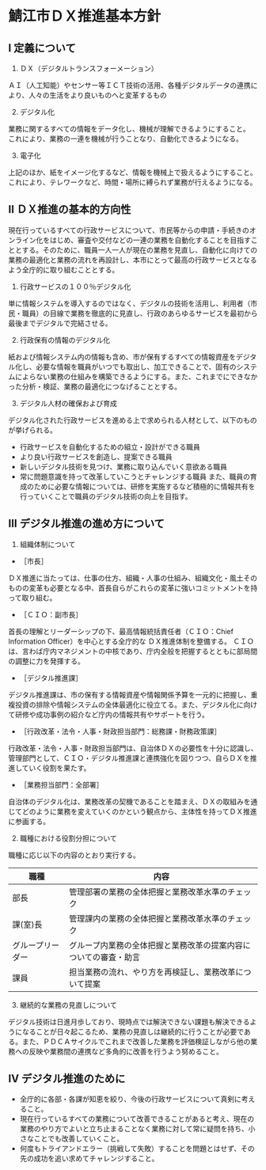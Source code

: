 # 鯖江市ＤＸ推進基本方針

## Ⅰ 定義について

1. ＤＸ（デジタルトランスフォーメーション）

ＡＩ（人工知能）やセンサー等ＩＣＴ技術の活用、各種デジタルデータの連携により、人々の生活をより良いものへと変革するもの

2. デジタル化

業務に関するすべての情報をデータ化し、機械が理解できるようにすること。
これにより、業務の一連を機械が行うことなり、自動化できるようになる。

3. 電子化

上記のほか、紙をイメージ化するなど、情報を機械上で扱えるようにすること。これにより、テレワークなど、時間・場所に縛られず業務が行えるようになる。

## Ⅱ ＤＸ推進の基本的方向性

現在行っているすべての行政サービスについて、市民等からの申請・手続きのオンライン化をはじめ、審査や交付などの一連の業務を自動化することを目指すこととする。そのために、職員一人一人が現在の業務を見直し、自動化に向けての業務の最適化と業務の流れを再設計し、本市にとって最高の行政サービスとなるよう全庁的に取り組むこととする。

1. 行政サービスの１００％デジタル化

単に情報システムを導入するのではなく、デジタルの技術を活用し、利用者（市民・職員）の目線で業務を徹底的に見直し、行政のあらゆるサービスを最初から最後までデジタルで完結させる。

2. 行政保有の情報のデジタル化

紙および情報システム内の情報も含め、市が保有するすべての情報資産をデジタル化し、必要な情報を職員がいつでも取出し、加工できることで、固有のシステムによらない業務の仕組みを構築できるようにする。また、これまでにできなかった分析・検証、業務の最適化につなげることとする。

3. デジタル人材の確保および育成

デジタル化された行政サービスを進める上で求められる人材として、以下のものが挙げられる。
- 行政サービスを自動化するための組立・設計ができる職員
- より良い行政サービスを創造し、提案できる職員
- 新しいデジタル技術を見つけ、業務に取り込んでいく意欲ある職員
- 常に問題意識を持って改革していこうとチャレンジする職員
また、職員の育成のために必要な情報については、研修を実施するなど積極的に情報共有を行っていくことで職員のデジタル技術の向上を目指す。

## Ⅲ デジタル推進の進め方について

1. 組織体制について

- ［市長］

ＤＸ推進に当たっては、仕事の仕方、組織・人事の仕組み、組織文化・風土そのものの変革も必要となる中、首長自らがこれらの変革に強いコミットメントを持って取り組む。

- ［ＣＩＯ：副市長］

首長の理解とリーダーシップの下、最高情報統括責任者（ＣＩＯ：Chief Information Officer）を中心とする全庁的な ＤＸ推進体制を整備する。
ＣＩＯ は、言わば庁内マネジメントの中核であり、庁内全般を把握するとともに部局間の調整に力を発揮する。

- ［デジタル推進課］

デジタル推進課は、市の保有する情報資産や情報関係予算を一元的に把握し、重複投資の排除や情報システムの全体最適化に役立てる。また、デジタル化に向けて研修や成功事例の紹介など庁内の情報共有やサポートを行う。

- ［行政改革・法令・人事・財政担当部門：総務課・財務政策課］

行政改革・法令・人事・財政担当部門は、自治体ＤＸの必要性を十分に認識し、管理部門として、ＣＩＯ・デジタル推進課と連携強化を図りつつ、自らＤＸを推進していく役割を果たす。

- ［業務担当部門：全部署］

自治体のデジタル化は、業務改革の契機であることを踏まえ、ＤＸの取組みを通じてどのように業務を変えていくのかという観点から、主体性を持ってＤＸ推進に参画する。

2. 職種における役割分担について

職種に応じ以下の内容のとおり実行する。

|職種|内容|
| -- | -- |
|部長|管理部署の業務の全体把握と業務改革水準のチェック|
|課(室)長|管理課内の業務の全体把握と業務改革水準のチェック|
|グループリーダー|グループ内業務の全体把握と業務改革の提案内容についての審査・助言|
|課員|担当業務の流れ、やり方を再検証し、業務改革について提案|

3. 継続的な業務の見直しについて

デジタル技術は日進月歩しており、現時点では解決できない課題も解決できるようになることが日々起こるため、業務の見直しは継続的に行うことが必要である。また、ＰＤＣＡサイクルでこれまで改善した業務を評価検証しながら他の業務への反映や業務間の連携など多角的に改善を行うよう努めること。

## Ⅳ デジタル推進のために

- 全庁的に各部・各課が知恵を絞り、今後の行政サービスについて真剣に考えること。
- 現在行っているすべての業務について改善できることがあると考え、現在の業務のやり方でよいと立ち止まることなく業務に対して常に疑問を持ち、小さなことでも改善していくこと。
- 何度もトライアンドエラー（挑戦して失敗）することを問題とはせず、その先の成功を追い求めてチャレンジすること。
